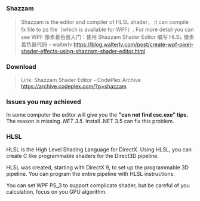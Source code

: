 ### Shazzam 
> Shazzam is the editor and compiler of HLSL shader， it can compile fx file to ps file（which is available for WPF）. For more detail you can see WPF 像素着色器入门：使用 Shazzam Shader Editor 编写 HLSL 像素着色器代码 - walterlv
https://blog.walterlv.com/post/create-wpf-pixel-shader-effects-using-shazzam-shader-editor.html

### Download
> Link: Shazzam Shader Editor - CodePlex Archive
https://archive.codeplex.com/?p=shazzam

### Issues you may achieved
In some computer the editor will give you the **"can not find csc.exe" tips.** The reason is missing *.NET 3.5*. Install .NET 3.5 can fix this problem.

### HLSL
HLSL is the High Level Shading Language for DirectX. Using HLSL, you can create C like programmable shaders for the Direct3D pipeline.

HLSL was created, starting with DirectX 9, to set up the programmable 3D pipeline. You can program the entire pipeline with HLSL instructions.

You can set WPF PS_3 to support complicate shader, but be careful of you calculation, focus on you GPU algorithm.
